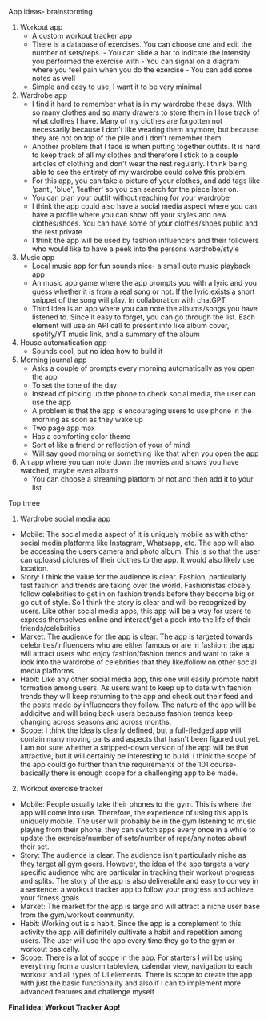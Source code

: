 App ideas- brainstorming

1. Workout app
   - A custom workout tracker app
   - There is a database of exercises. You can choose one and edit the number of sets/reps.
          - You can slide a bar to indicate the intensity you performed the exercise with
          - You can signal on a diagram where you feel pain when you do the exercise
          - You can add some notes as well
   - Simple and easy to use, I want it to be very minimal
2. Wardrobe app
   - I find it hard to remember what is in my wardrobe these days. WIth so many clothes and so many drawers to store them in I lose track of what
     clothes I have. Many of my clothes are forgotten not necessarily because I don't like wearing them anymore, but because they are not on top of
     the pile and I don't remember them.
   - Another problem that I face is when putting together outfits. It is hard to keep track of all my clothes and therefore I stick to a couple 
     articles of clothing and don't wear the rest regularly. I think being able to see the entirety of my wardrobe could solve this problem.
   - For this app, you can take a picture of your clothes, and add tags like 'pant', 'blue', 'leather' so you can search for the piece later on.
   - You can plan your outfit without reaching for your wardrobe
   - I think the app could also have a social media aspect where you can have a profile where you can show off your styles and new clothes/shoes. You
     can have some of your clothes/shoes public and the rest private
   - I think the app will be used by fashion influencers and their followers who would like to have a peek into the persons wardrobe/style
3. Music app
   - Local music app for fun sounds nice- a small cute music playback app
   - An music app game where the app prompts you with a lyric and you guess whether it is from a real song or not. If the lyric exists a short snippet      of the song will play. In collaboration with chatGPT
   - Third idea is an app where you can note the albums/songs you have listened to. Since it easy to forget, you can go through the list. Each element
     will use an API call to present info like album cover, spotify/YT music link, and a summary of the album 
4. House automatication app
   - Sounds cool, but no idea how to build it
5. Morning journal app
   - Asks a couple of prompts every morning automatically as you open the app
   - To set the tone of the day
   - Instead of picking up the phone to check social media, the user can use the app
   - A problem is that the app is encouraging users to use phone in the morning as soon as they wake up
   - Two page app max
   - Has a comforting color theme
   - Sort of like a friend or reflection of your of mind
   - Will say good morning or something like that when you open the app
6. An app where you can note down the movies and shows you have watched, maybe even albums
   - You can choose a streaming platform or not and then add it to your list
  
Top three

1. Wardrobe social media app
- Mobile: The social media aspect of it is uniquely mobile as with other social media platforms like Instagram, Whatsapp, etc. The app will also be 
  accessing the users camera and photo album. This is so that the user can uploasd pictures of their clothes to the app. It would also likely use
  location. 
- Story: I think the value for the audience is clear. Fashion, particularly fast fashion and trends are taking over the world. Fashionistas closely
  follow celebrities to get in on fashion trends before they become big or go out of style. So I think the story is clear and will be recognized by
  users. Like other social media apps, this app will be a way for users to express themselves online and interact/get a peek into the life of their
  friends/celebrities
- Market: The audience for the app is clear. The app is targeted towards celebrities/influencers who are either famous or are in fashion; the app will
  attract users who enjoy fashion/fashion trends and want to take a look into the wardrobe of celebrities that they like/follow on other social media
  platforms
- Habit: Like any other social media app, this one will easily promote habit formation among users. As users want to keep up to date with fashion
  trends they will keep returning to the app and check out their feed and the posts made by influencers they follow. The nature of the app will be
  addicitve and will bring back users because fashion trends keep changing across seasons and across months. 
- Scope: I think the idea is clearly defined, but a full-fledged app will contain many moving parts and aspects that hasn't been figured out yet. I
  am not sure whether a stripped-down version of the app will be that attractive, but it will certainly be interesting to build. i think the scope of
  the app could go further than the requirements of the 101 course- basically there is enough scope for a challenging app to be made.
  
2. Workout exercise tracker
- Mobile: People usually take their phones to the gym. This is where the app will come into use. Therefore, the experience of using this app is
  uniquely mobile. The user will probably be in the gym listening to music playing from their phone. they can switch apps every once in a while to
  update the exercise/number of sets/number of reps/any notes about their set. 
- Story: The audience is clear. The audience isn't particularly niche as they target all gym goers. However, the idea of the app targets a very
  specific audience who are particular in tracking their workout progress and splits. The story of the app is also deliverable and easy to convey in
  a sentence: a workout tracker app to follow your progress and achieve your fitness goals
- Market: The market for the app is large and will attract a niche user base from the gym/workout community. 
- Habit: Working out is a habit. Since the app is a complement to this activity the app will definitely cultivate a habit and repetition among users.
  The user will use the app every time they go to the gym or workout basically. 
- Scope: There is a lot of scope in the app. For starters I will be using everything from a custom tableview, calendar view, navigation to each
  workout and all types of UI elements. There is scope to create the app with just the basic functionality and also if I can to implement more
  advanced features and challenge myself
  
**Final idea: Workout Tracker App!**